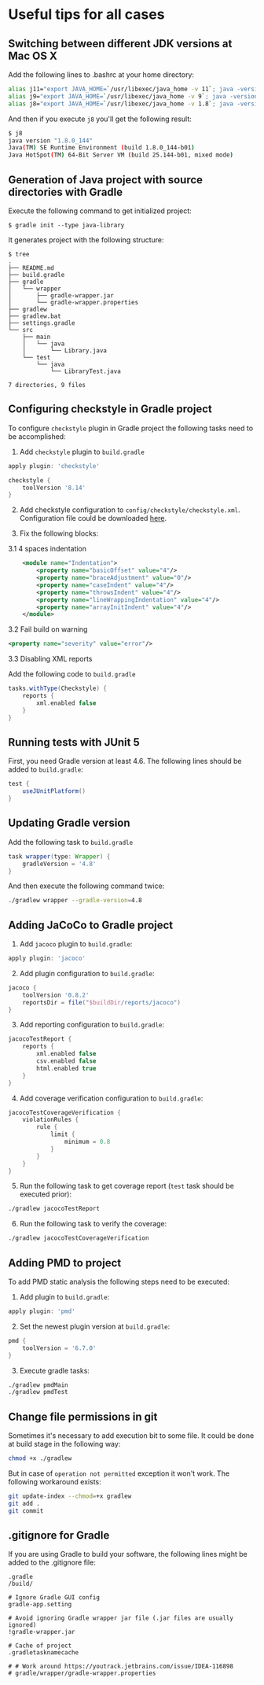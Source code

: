 # Useful tips for all cases

## Switching between different JDK versions at Mac OS X

Add the following lines to .bashrc at your home directory:

```bash
alias j11="export JAVA_HOME=`/usr/libexec/java_home -v 11`; java -version"
alias j9="export JAVA_HOME=`/usr/libexec/java_home -v 9`; java -version"
alias j8="export JAVA_HOME=`/usr/libexec/java_home -v 1.8`; java -version"
```

And then if you execute `j8` you'll get the following result:

```bash
$ j8
java version "1.8.0_144"
Java(TM) SE Runtime Environment (build 1.8.0_144-b01)
Java HotSpot(TM) 64-Bit Server VM (build 25.144-b01, mixed mode)
```

## Generation of Java project with source directories with Gradle

Execute the following command to get initialized project:

```
$ gradle init --type java-library
```

It generates project with the following structure:

```
$ tree
.
├── README.md
├── build.gradle
├── gradle
│   └── wrapper
│       ├── gradle-wrapper.jar
│       └── gradle-wrapper.properties
├── gradlew
├── gradlew.bat
├── settings.gradle
└── src
    ├── main
    │   └── java
    │       └── Library.java
    └── test
        └── java
            └── LibraryTest.java

7 directories, 9 files
```

## Configuring checkstyle in Gradle project

To configure `checkstyle` plugin in Gradle project the following tasks need to be accomplished:

1. Add `checkstyle` plugin to `build.gradle`

```groovy
apply plugin: 'checkstyle'

checkstyle {
    toolVersion '8.14'
}
```

2. Add checkstyle configuration to `config/checkstyle/checkstyle.xml`. Configuration file could be
downloaded [here](https://github.com/checkstyle/checkstyle/tree/master/config).

3. Fix the following blocks:

3.1 4 spaces indentation

```xml
    <module name="Indentation">
        <property name="basicOffset" value="4"/>
        <property name="braceAdjustment" value="0"/>
        <property name="caseIndent" value="4"/>
        <property name="throwsIndent" value="4"/>
        <property name="lineWrappingIndentation" value="4"/>
        <property name="arrayInitIndent" value="4"/>
    </module>
```

3.2 Fail build on warning

```xml
<property name="severity" value="error"/>
```

3.3 Disabling XML reports

Add the following code to `build.gradle`

```groovy
tasks.withType(Checkstyle) {
    reports {
        xml.enabled false
    }
}
```

## Running tests with JUnit 5

First, you need Gradle version at least 4.6. The following lines should be added to `build.gradle`:

```groovy
test {
    useJUnitPlatform()
}
```

## Updating Gradle version

Add the following task to `build.gradle`

```groovy
task wrapper(type: Wrapper) {
    gradleVersion = '4.8'
}
```

And then execute the following command twice:

```bash
./gradlew wrapper --gradle-version=4.8
```

## Adding JaCoCo to Gradle project

1. Add `jacoco` plugin to `build.gradle`:

```groovy
apply plugin: 'jacoco'
```

2. Add plugin configuration to `build.gradle`:

```groovy
jacoco {
    toolVersion '0.8.2'
    reportsDir = file("$buildDir/reports/jacoco")
}
```

3. Add reporting configuration to `build.gradle`:

```groovy
jacocoTestReport {
    reports {
        xml.enabled false
        csv.enabled false
        html.enabled true
    }
}
```

4. Add coverage verification configuration to `build.gradle`:

```groovy
jacocoTestCoverageVerification {
    violationRules {
        rule {
            limit {
                minimum = 0.8
            }
        }
    }
}
```

5. Run the following task to get coverage report (`test` task should be executed prior):

```bash
./gradlew jacocoTestReport
```

6. Run the following task to verify the coverage:

```bash
./gradlew jacocoTestCoverageVerification
```

## Adding PMD to project

To add PMD static analysis the following steps need to be executed:

1. Add plugin to `build.gradle`:

```groovy
apply plugin: 'pmd'
```

2. Set the newest plugin version at `build.gradle`:

```groovy
pmd {
    toolVersion = '6.7.0'
}
```

3. Execute gradle tasks:

```bash
./gradlew pmdMain
./gradlew pmdTest
```

## Change file permissions in git

Sometimes it's necessary to add execution bit to some file. It could be done at build stage in the following way:

```bash
chmod +x ./gradlew
```

But in case of `operation not permitted` exception it won't work. The following workaround exists:

```bash
git update-index --chmod=+x gradlew
git add .
git commit
```

## .gitignore for Gradle

If you are using Gradle to build your software, the following lines might be added to the .gitignore file:

```
.gradle
/build/

# Ignore Gradle GUI config
gradle-app.setting

# Avoid ignoring Gradle wrapper jar file (.jar files are usually ignored)
!gradle-wrapper.jar

# Cache of project
.gradletasknamecache

# # Work around https://youtrack.jetbrains.com/issue/IDEA-116898
# gradle/wrapper/gradle-wrapper.properties
```
